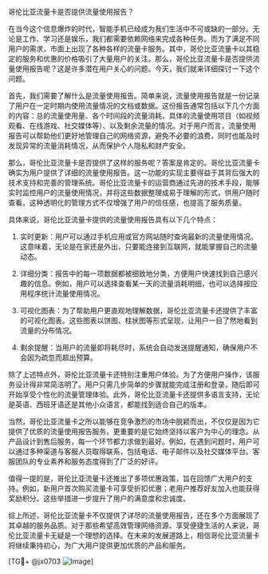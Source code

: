 哥伦比亚流量卡是否提供流量使用报告？

在当今这个信息爆炸的时代，智能手机已经成为我们生活中不可或缺的一部分。无论是工作、学习还是娱乐，我们都需要依赖网络来完成各种任务。而为了满足不同用户的需求，市面上出现了各种各样的流量卡服务。其中，哥伦比亚流量卡以其稳定的服务和优惠的价格吸引了大量用户的关注。那么，哥伦比亚流量卡是否提供流量使用报告呢？这是许多潜在用户关心的问题。今天，我们就来详细探讨一下这个问题。

首先，我们需要了解什么是流量使用报告。简单来说，流量使用报告就是一份记录了用户在一定时期内使用流量情况的文档或数据。这份报告通常包括以下几个方面的内容：总的流量使用量、各个时间段的流量消耗、具体的流量使用项目（如视频观看、在线游戏、社交媒体等）、以及剩余流量的情况。对于用户而言，流量使用报告可以帮助他们更好地管理自己的网络资源，避免不必要的浪费，同时也能及时发现异常的流量消耗情况，从而保护个人隐私和财产安全。

那么，哥伦比亚流量卡是否提供了这样的服务呢？答案是肯定的。哥伦比亚流量卡确实为用户提供了详细的流量使用报告。这一功能的实现主要得益于其背后强大的技术支持和完善的管理系统。哥伦比亚流量卡的运营商通过先进的技术手段，能够实时监控用户的流量使用情况，并将这些数据整理成易于理解的形式，供用户随时查看。这种透明化的管理方式不仅增强了用户的信任感，也提高了服务质量。

具体来说，哥伦比亚流量卡提供的流量使用报告具有以下几个特点：

1. 实时更新：用户可以通过手机应用或官方网站随时查询最新的流量使用情况。这意味着，无论是在家还是外出，只要能连接到互联网，就能掌握自己的流量动态。

2. 详细分类：报告中的每一项数据都被细致地分类，方便用户快速找到自己感兴趣的信息。例如，用户可以选择查看某一天的流量消耗明细，也可以选择按应用程序统计流量使用情况。

3. 可视化图表：为了帮助用户更直观地理解数据，哥伦比亚流量卡还提供了丰富的可视化图表。这些图表以饼图、柱状图等形式呈现，让用户一目了然地看到流量的分布情况。

4. 剩余提醒：当用户的流量即将耗尽时，系统会自动发送提醒通知，确保用户不会因为疏忽而超出预算。

除了上述特点外，哥伦比亚流量卡还特别注重用户体验。为了方便用户操作，该服务设计得非常简洁明了。用户只需几步简单的步骤就能完成注册和登录，随后即可开始享受个性化的流量管理体验。此外，哥伦比亚流量卡还提供多语言支持，无论是英语、西班牙语还是其他小众语言，都能找到适合自己的版本。

当然，哥伦比亚流量卡之所以能够在竞争激烈的市场中脱颖而出，不仅仅是因为它提供了优质的流量使用报告服务，更重要的是它始终坚持以客户为中心的理念。从产品设计到售后服务，每一个环节都力求做到最好。例如，在遇到问题时，用户可以通过多种渠道与客服人员取得联系，包括电话、电子邮件以及社交媒体平台。客服团队的专业素养和服务态度得到了广泛的好评。

值得一提的是，哥伦比亚流量卡还推出了多项优惠政策，旨在回馈广大用户的支持。例如，新用户首次购买流量卡可享受折扣优惠；老用户推荐好友加入也能获得奖励积分。这些举措进一步提升了用户的满意度和忠诚度。

综上所述，哥伦比亚流量卡不仅提供了详尽的流量使用报告，还在多个方面展现了其卓越的服务品质。对于那些希望高效管理网络资源、享受便捷生活的人来说，哥伦比亚流量卡无疑是一个理想的选择。在未来的发展道路上，相信哥伦比亚流量卡将继续秉持初心，为广大用户提供更加优质的产品和服务。

[TG💪+ @jx0703 ![Image](https://github.com/user-attachments/assets/dbca1d08-cadb-493c-b0ec-ad6f7a83f270)]